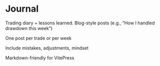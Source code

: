 # Journal
Trading diary + lessons learned.
Blog-style posts (e.g., “How I handled drawdown this week”)

One post per trade or per week

Include mistakes, adjustments, mindset

Markdown-friendly for VitePress
